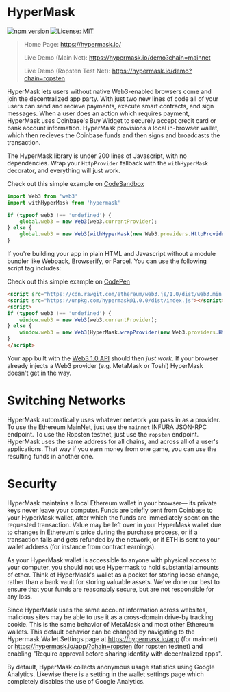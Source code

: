 # HyperMask

[![npm version](https://badge.fury.io/js/hypermask.svg)](https://badge.fury.io/js/hypermask)
[![License: MIT](https://img.shields.io/badge/License-MIT-yellow.svg)](https://opensource.org/licenses/MIT)


> Home Page: https://hypermask.io/
>
> Live Demo (Main Net): https://hypermask.io/demo?chain=mainnet
> 
> Live Demo (Ropsten Test Net): https://hypermask.io/demo?chain=ropsten

HyperMask lets users without native Web3-enabled browsers come and join the decentralized app party. With just two new lines of code all of your users can send and recieve payments, execute smart contracts, and sign messages. When a user does an action which requires payment, HyperMask uses Coinbase's Buy Widget to securely accept credit card or bank account information. HyperMask provisions a local in-browser wallet, which then recieves the Coinbase funds and then signs and broadcasts the transaction. 

The HyperMask library is under 200 lines of Javascript, with no dependencies. Wrap your `HttpProvider` fallback with the `withHyperMask` decorator, and everything will just work.

Check out this simple example on [CodeSandbox](https://codesandbox.io/s/81ooko0qnl)

```js
import Web3 from 'web3'
import withHyperMask from 'hypermask'

if (typeof web3 !== 'undefined') {
    global.web3 = new Web3(web3.currentProvider);
} else {
    global.web3 = new Web3(withHyperMask(new Web3.providers.HttpProvider("https://mainnet.infura.io/")));
}
```


If you're building your app in plain HTML and Javascript without a module bundler like Webpack, Browserify, or Parcel. You can use the following script tag includes:

Check out this simple example on [CodePen](https://codepen.io/hypermask/pen/gvadRv/left/?editors=1010)

```html
<script src="https://cdn.rawgit.com/ethereum/web3.js/1.0/dist/web3.min.js"></script>
<script src="https://unpkg.com/hypermask@1.0.0/dist/index.js"></script>
<script>
if (typeof web3 !== 'undefined') {
    window.web3 = new Web3(web3.currentProvider);
} else {
    window.web3 = new Web3(HyperMask.wrapProvider(new Web3.providers.HttpProvider("https://mainnet.infura.io/")));
}
</script>
```

Your app built with the [Web3 1.0 API](http://web3js.readthedocs.io/en/1.0/index.html) should then *just work*. If your browser already injects a Web3 provider (e.g. MetaMask or Toshi) HyperMask doesn't get in the way. 

# Switching Networks

HyperMask automatically uses whatever network you pass in as a provider. To use the Ethereum MainNet, just use the `mainnet` INFURA JSON-RPC endpoint. To use the Ropsten testnet, just use the `ropsten` endpoint. HyperMask uses the same address for all chains, and across all of a user's applications. That way if you earn money from one game, you can use the resulting funds in another one.



# Security

HyperMask maintains a local Ethereum wallet in your browser— its private keys never leave your computer. Funds are briefly sent from Coinbase to your HyperMask wallet, after which the funds are immediately spent on the requested transaction. Value may be left over in your HyperMask wallet due to changes in Ethereum's price during the purchase process, or if a transaction fails and gets refunded by the network, or if ETH is sent to your wallet address (for instance from contract earnings).

As your HyperMask wallet is accessible to anyone with physical access to your computer, you should not use Hypermask to hold substantial amounts of ether. Think of HyperMask's wallet as a pocket for storing loose change, rather than a bank vault for storing valuable assets. We've done our best to ensure that your funds are reasonably secure, but are not responsible for any loss. 

Since HyperMask uses the same account information across websites, malicious sites may be able to use it as a cross-domain drive-by tracking cookie. This is the same behavior of MetaMask and most other Ethereum wallets. This default behavior can be changed by navigating to the Hypermask Wallet Settings page at https://hypermask.io/app (for mainnet) or https://hypermask.io/app/?chain=ropsten (for ropsten testnet) and enabling "Require approval before sharing identity with decentralized apps". 

By default, HyperMask collects anonymous usage statistics using Google Analytics. Likewise there is a setting in the wallet settings page which completely disables the use of Google Analytics.





